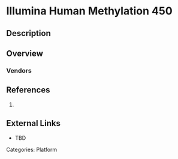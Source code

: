 # Illumina Human Methylation 450 #
## Description ##
## Overview ##
### Vendors ###
## References ##
1.

## External Links ##
* TBD

Categories: Platform
